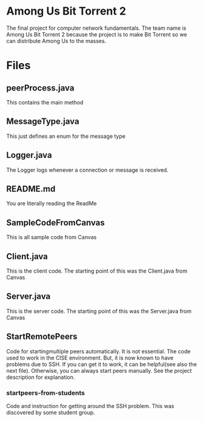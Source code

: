 # Among Us Bit Torrent 2
The final project for computer network fundamentals. The team name is Among Us Bit Torrent 2 because the project is to make Bit Torrent so we can distribute Among Us to the masses.

# Files

## peerProcess.java

This contains the main method

## MessageType.java

This just defines an enum for the message type

## Logger.java

The Logger logs whenever a connection or message is received.

## README.md

You are literally reading the ReadMe

## SampleCodeFromCanvas

This is all sample code from Canvas

## Client.java

This is the client code. The starting point of this was the Client.java from Canvas

## Server.java

This is the server code. The starting point of this was the Server.java from Canvas

## StartRemotePeers

Code for startingmultiple peers automatically. It is not essential. The code used to work in the CISE environment. But, it is now known to have problems due to SSH. If you can get it to work, it can be helpful(see also the next file). Otherwise, you can always start peers manually. See the project description for explanation.

### startpeers-from-students

Code and instruction for getting around the SSH problem. This was discovered by some student group.

